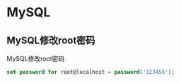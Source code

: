 # MySQL

## MySQL修改root密码

MySQL修改root密码
```sql
set password for root@localhost = password('123456');
```